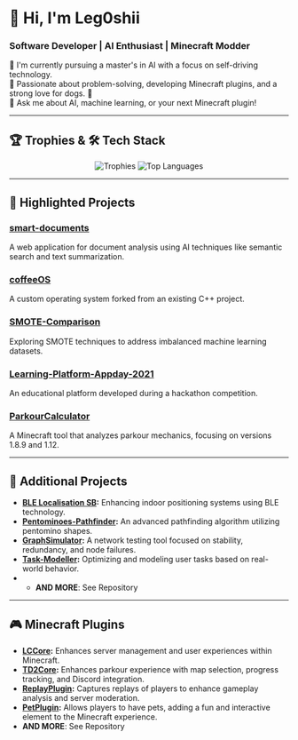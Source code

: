 # 👋 Hi, I'm Leg0shii

### Software Developer | AI Enthusiast | Minecraft Modder
🔭 I'm currently pursuing a master's in AI with a focus on self-driving technology.  
🌱 Passionate about problem-solving, developing Minecraft plugins, and a strong love for dogs. 🐶  
💬 Ask me about AI, machine learning, or your next Minecraft plugin!

---

## 🏆 Trophies & 🛠️ Tech Stack

<div align="center">
  <img src="https://github-profile-trophy.vercel.app/?username=Leg0shii&no-bg=true&no-frame=true&theme=juicyfresh&row=2&column=3" alt="Trophies" />
  <img src="https://github-readme-stats.vercel.app/api/top-langs/?username=Leg0shii&layout=compact&theme=dark" alt="Top Languages" />
</div>

---

## 🚀 Highlighted Projects

### [smart-documents](https://github.com/Leg0shii/smart-documents)
A web application for document analysis using AI techniques like semantic search and text summarization.

### [coffeeOS](https://github.com/Leg0shii/coffeeOS)
A custom operating system forked from an existing C++ project.

### [SMOTE-Comparison](https://github.com/Leg0shii/SMOTE-Comparison)
Exploring SMOTE techniques to address imbalanced machine learning datasets.

### [Learning-Platform-Appday-2021](https://github.com/Leg0shii/Learning-Platform-Appday-2021)
An educational platform developed during a hackathon competition.

### [ParkourCalculator](https://github.com/Leg0shii/ParkourCalculator)
A Minecraft tool that analyzes parkour mechanics, focusing on versions 1.8.9 and 1.12.

---

## 🔧 Additional Projects

- **[BLE Localisation SB](https://github.com/Leg0shii/BLE-Localisation-SB):** Enhancing indoor positioning systems using BLE technology.
- **[Pentominoes-Pathfinder](https://github.com/Leg0shii/Pentominoes-Pathfinder):** An advanced pathfinding algorithm utilizing pentomino shapes.
- **[GraphSimulator](https://github.com/Leg0shii/GraphSimulator):** A network testing tool focused on stability, redundancy, and node failures.
- **[Task-Modeller](https://github.com/Leg0shii/Task-Modeller):** Optimizing and modeling user tasks based on real-world behavior.
- - **AND MORE**: See Repository

---

## 🎮 Minecraft Plugins

- **[LCCore](https://github.com/Leg0shii/LCCore):** Enhances server management and user experiences within Minecraft.
- **[TD2Core](https://github.com/Leg0shii/TD2Core):** Enhances parkour experience with map selection, progress tracking, and Discord integration.
- **[ReplayPlugin](https://github.com/Leg0shii/ReplayPlugin):** Captures replays of players to enhance gameplay analysis and server moderation.
- **[PetPlugin](https://github.com/Leg0shii/PetPlugin):** Allows players to have pets, adding a fun and interactive element to the Minecraft experience.
- **AND MORE**: See Repository
